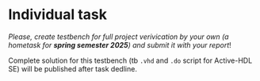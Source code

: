 # Individual task

*Please, create testbench for full project verivication by your own (a hometask for **spring semester 2025**) and submit it with your report*!

Complete solution for this testbench (tb `.vhd` and `.do` script for Active-HDL SE) will be published after task dedline.

